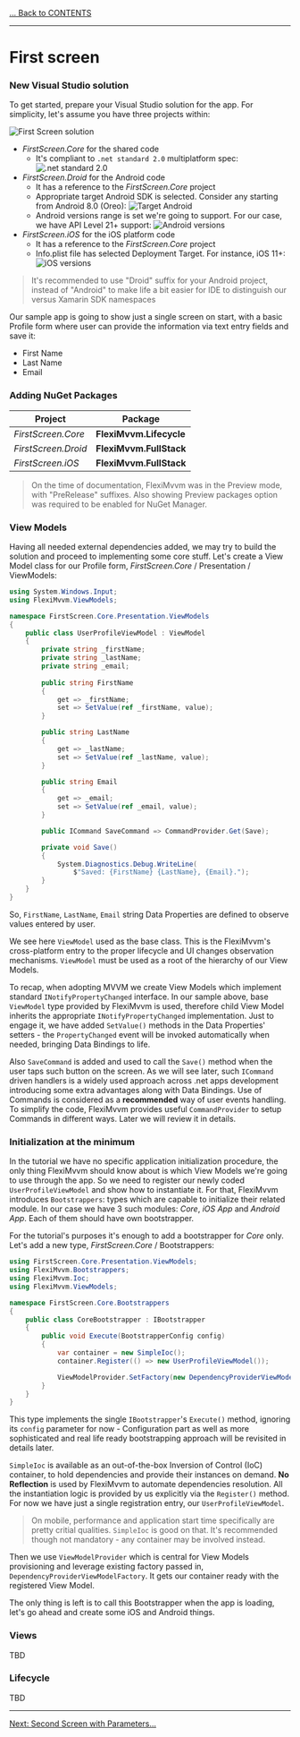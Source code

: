 [... Back to CONTENTS](index.md)

---

# First screen

### New Visual Studio solution

To get started, prepare your Visual Studio solution for the app.
For simplicity, let's assume you have three projects within:

![First Screen solution](images/001-Intro-003-FirstScreen-Solution.png)

- *FirstScreen.Core* for the shared code
	- It's compliant to ``.net standard 2.0`` multiplatform spec:
	![.net standard 2.0](images/001-Intro-004-FirstScreen-NetStandard.png)
- *FirstScreen.Droid* for the Android code
	- It has a reference to the *FirstScreen.Core* project
	- Appropriate target Android SDK is selected. Consider any starting from Android 8.0 (Oreo):
	![Target Android](images/001-Intro-005-FirstScreen-TargetDroid.png)
	- Android versions range is set we're going to support. For our case, we have API Level 21+ support:
	![Android versions](images/001-Intro-006-FirstScreen-DroidApiLevels.png)
- *FirstScreen.iOS* for the iOS platform code
	- It has a reference to the *FirstScreen.Core* project
	- Info.plist file has selected Deployment Target. For instance, iOS 11+:
	![iOS versions](images/001-Intro-007-FirstScreen-TargetiOS.png)

> It's recommended to use "Droid" suffix for your Android project, instead of "Android" to make life a bit easier for IDE to distinguish our versus Xamarin SDK namespaces

Our sample app is going to show just a single screen on start, with a basic Profile form where user can provide the information via text entry fields and save it:
- First Name
- Last Name
- Email

### Adding NuGet Packages

| Project | Package |
| --- | --- |
| *FirstScreen.Core* | **FlexiMvvm.Lifecycle**
| *FirstScreen.Droid* | **FlexiMvvm.FullStack**
| *FirstScreen.iOS* | **FlexiMvvm.FullStack**

> On the time of documentation, FlexiMvvm was in the Preview mode, with "PreRelease" suffixes. Also showing Preview packages option was required to be enabled for NuGet Manager.

### View Models

Having all needed external dependencies added, we may try to build the solution and proceed to implementing some core stuff.
Let's create a View Model class for our Profile form, *FirstScreen.Core* / Presentation / ViewModels:

```cs
using System.Windows.Input;
using FlexiMvvm.ViewModels;

namespace FirstScreen.Core.Presentation.ViewModels
{
    public class UserProfileViewModel : ViewModel
    {
        private string _firstName;
        private string _lastName;
        private string _email;
        
        public string FirstName
        {
            get => _firstName;
            set => SetValue(ref _firstName, value);
        }

        public string LastName
        {
            get => _lastName;
            set => SetValue(ref _lastName, value);
        }

        public string Email
        {
            get => _email;
            set => SetValue(ref _email, value);
        }

        public ICommand SaveCommand => CommandProvider.Get(Save);

        private void Save()
        {
            System.Diagnostics.Debug.WriteLine(
                $"Saved: {FirstName} {LastName}, {Email}.");
        }
    }
}
```

So, ``FirstName``, ``LastName``, ``Email`` string Data Properties are defined to observe values entered by user.

We see here ``ViewModel`` used as the base class.
This is the FlexiMvvm's cross-platform entry to the proper lifecycle and UI changes observation mechanisms. ``ViewModel`` must be used as a root of the hierarchy of our View Models.

To recap, when adopting MVVM we create View Models which implement standard ``INotifyPropertyChanged`` interface. In our sample above,
base ``ViewModel`` type provided by FlexiMvvm is used, therefore child View Model inherits the appropriate ``INotifyPropertyChanged`` implementation. Just to engage it, we have added ``SetValue()`` methods in the Data Properties' setters - the ``PropertyChanged`` event will be invoked automatically when needed, bringing Data Bindings to life.

Also ``SaveCommand`` is added and used to call the ``Save()`` method when the user taps such button on the screen.
As we will see later, such ``ICommand`` driven handlers is a widely used approach across .net apps development introducing some extra advantages along with Data Bindings. Use of Commands is considered as a **recommended** way of user events handling.
To simplify the code, FlexiMvvm provides useful ``CommandProvider`` to setup Commands in different ways. Later we will review it in details.

### Initialization at the minimum

In the tutorial we have no specific application initialization procedure, the only thing FlexiMvvm should know about is which View Models we're going to use through the app. So we need to register our newly coded ``UserProfileViewModel`` and show how to instantiate it. 
For that, FlexiMvvm introduces ``Bootstrappers``: types which are capable to initialize their related module. In our case we have 3 such modules: *Core*, *iOS App* and *Android App*. Each of them should have own bootstrapper.

For the tutorial's purposes it's enough to add a bootstrapper for *Core* only. Let's add a new type, *FirstScreen.Core* / Bootstrappers:
```cs
using FirstScreen.Core.Presentation.ViewModels;
using FlexiMvvm.Bootstrappers;
using FlexiMvvm.Ioc;
using FlexiMvvm.ViewModels;

namespace FirstScreen.Core.Bootstrappers
{
    public class CoreBootstrapper : IBootstrapper
    {
        public void Execute(BootstrapperConfig config)
        {
            var container = new SimpleIoc();
            container.Register(() => new UserProfileViewModel());

            ViewModelProvider.SetFactory(new DependencyProviderViewModelFactory(container));
        }
    }
}

```

This type implements the single ``IBootstrapper``'s ``Execute()`` method, ignoring its ``config`` parameter for now - Configuration part as well as more sophisticated and real life ready bootstrapping approach will be revisited in details later.

``SimpleIoc`` is available as an out-of-the-box Inversion of Control (IoC) container, to hold dependencies and provide their instances on demand. **No Reflection** is used by FlexiMvvm to automate dependencies resolution. All the instantiation logic is provided by us explicitly via the ``Register()`` method. For now we have just a single registration entry, our ``UserProfileViewModel``.

> On mobile, performance and application start time specifically are pretty critial qualities. ``SimpleIoc`` is good on that. It's recommended though not mandatory - any container may be involved instead.

Then we use ``ViewModelProvider`` which is central for View Models provisioning and leverage existing factory passed in, ``DependencyProviderViewModelFactory``. It gets our container ready with the registered View Model.

The only thing is left is to call this Bootstrapper when the app is loading, let's go ahead and create some iOS and Android things.

### Views

TBD


### Lifecycle

TBD

---

[Next: Second Screen with Parameters...](001-introduction-03-second-screen-with-parameters.md)